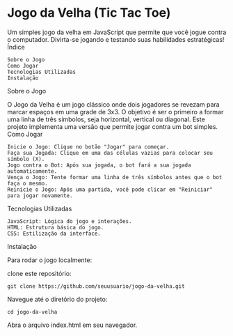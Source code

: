 # Jogo da Velha (Tic Tac Toe)

Um simples jogo da velha em JavaScript que permite que você jogue contra o computador. Divirta-se jogando e testando suas habilidades estratégicas!
Índice

    Sobre o Jogo
    Como Jogar
    Tecnologias Utilizadas
    Instalação
    

Sobre o Jogo

O Jogo da Velha é um jogo clássico onde dois jogadores se revezam para marcar espaços em uma grade de 3x3. O objetivo é ser o primeiro a formar uma linha de três símbolos, seja horizontal, vertical ou diagonal. Este projeto implementa uma versão que permite jogar contra um bot simples.
Como Jogar

    Inicie o Jogo: Clique no botão "Jogar" para começar.
    Faça sua Jogada: Clique em uma das células vazias para colocar seu símbolo (X).
    Jogo contra o Bot: Após sua jogada, o bot fará a sua jogada automaticamente.
    Vença o Jogo: Tente formar uma linha de três símbolos antes que o bot faça o mesmo.
    Reinicie o Jogo: Após uma partida, você pode clicar em "Reiniciar" para jogar novamente.

Tecnologias Utilizadas

    JavaScript: Lógica do jogo e interações.
    HTML: Estrutura básica do jogo.
    CSS: Estilização da interface.

Instalação

Para rodar o jogo localmente:

clone este repositório:
    
    git clone https://github.com/seuusuario/jogo-da-velha.git




Navegue até o diretório do projeto:


    cd jogo-da-velha


Abra o arquivo index.html em seu navegador.

